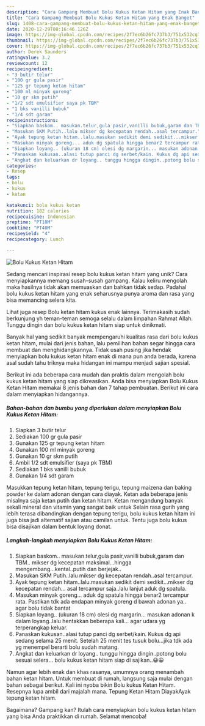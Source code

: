 ```yaml
---
description: "Cara Gampang Membuat Bolu Kukus Ketan Hitam yang Enak Banget"
title: "Cara Gampang Membuat Bolu Kukus Ketan Hitam yang Enak Banget"
slug: 1408-cara-gampang-membuat-bolu-kukus-ketan-hitam-yang-enak-banget
date: 2020-12-29T00:16:46.126Z
image: https://img-global.cpcdn.com/recipes/2f7ec6b26fc737b3/751x532cq70/bolu-kukus-ketan-hitam-foto-resep-utama.jpg
thumbnail: https://img-global.cpcdn.com/recipes/2f7ec6b26fc737b3/751x532cq70/bolu-kukus-ketan-hitam-foto-resep-utama.jpg
cover: https://img-global.cpcdn.com/recipes/2f7ec6b26fc737b3/751x532cq70/bolu-kukus-ketan-hitam-foto-resep-utama.jpg
author: Derek Saunders
ratingvalue: 3.2
reviewcount: 12
recipeingredient:
- "3 butir telur"
- "100 gr gula pasir"
- "125 gr tepung ketan hitam"
- "100 ml minyak goreng"
- "10 gr skm putih"
- "1/2 sdt emulsifier saya pk TBM"
- "1 bks vanilli bubuk"
- "1/4 sdt garam"
recipeinstructions:
- "Siapkan baskom.. masukan.telur,gula pasir,vanilli bubuk,garam dan TBM.. mikser dg kecepatan maksimal...hingga mengembang...kental..putih dan berjejak.."
- "Masukan SKM Putih..lalu mikser dg kecepatan rendah..asal tercampur."
- "Ayak tepung ketan hitam..lalu.masukan sedikit demi sedikit...mikser dg kecepatan rendah... asal tercampur saja..lalu lanjut aduk dg spatula."
- "Masukan minyak goreng... aduk dg spatula hingga benar2 tercampur rata. Pastikan tdk ada endapan minyak goreng d bawah adonan ya.. agar bolu tidak bantat"
- "Siapkan loyang.. (ukuran 18 cm) olesi dg margarin... masukan adonan k dalam loyang..lalu hentakkan beberapa kali... agar udara yg terperangkap keluar."
- "Panaskan kukusan..alasi tutup panci dg serbet/kain. Kukus dg api sedang selama 25 menit. Setelah 25 menit tes tusuk bolu...jika tdk ada yg menempel berarti bolu sudah matang."
- "Angkat dan keluarkan dr loyang.. tunggu hingga dingin..potong bolu sesuai selera... bolu kukus ketan hitam siap di sajikan..😀😀"
categories:
- Resep
tags:
- bolu
- kukus
- ketan

katakunci: bolu kukus ketan 
nutrition: 182 calories
recipecuisine: Indonesian
preptime: "PT18M"
cooktime: "PT40M"
recipeyield: "4"
recipecategory: Lunch

---
```



![Bolu Kukus Ketan Hitam](https://img-global.cpcdn.com/recipes/2f7ec6b26fc737b3/751x532cq70/bolu-kukus-ketan-hitam-foto-resep-utama.jpg)

Sedang mencari inspirasi resep bolu kukus ketan hitam yang unik? Cara menyiapkannya memang susah-susah gampang. Kalau keliru mengolah maka hasilnya tidak akan memuaskan dan bahkan tidak sedap. Padahal bolu kukus ketan hitam yang enak seharusnya punya aroma dan rasa yang bisa memancing selera kita.

Lihat juga resep Bolu ketan hitam kukus enak lainnya. Terimakasih sudah berkunjung yh teman-teman semoga selalu dalam limpahan Rahmat Allah. Tunggu dingin dan bolu kukus ketan hitam siap untuk dinikmati.

Banyak hal yang sedikit banyak mempengaruhi kualitas rasa dari bolu kukus ketan hitam, mulai dari jenis bahan, lalu pemilihan bahan segar hingga cara membuat dan menghidangkannya. Tidak usah pusing jika hendak menyiapkan bolu kukus ketan hitam enak di mana pun anda berada, karena asal sudah tahu triknya maka hidangan ini mampu menjadi sajian spesial.


Berikut ini ada beberapa cara mudah dan praktis dalam mengolah bolu kukus ketan hitam yang siap dikreasikan. Anda bisa menyiapkan Bolu Kukus Ketan Hitam memakai 8 jenis bahan dan 7 tahap pembuatan. Berikut ini cara dalam menyiapkan hidangannya.

<!--inarticleads1-->

##### Bahan-bahan dan bumbu yang diperlukan dalam menyiapkan Bolu Kukus Ketan Hitam:

1. Siapkan 3 butir telur
1. Sediakan 100 gr gula pasir
1. Gunakan 125 gr tepung ketan hitam
1. Gunakan 100 ml minyak goreng
1. Gunakan 10 gr skm putih
1. Ambil 1/2 sdt emulsifier (saya pk TBM)
1. Sediakan 1 bks vanilli bubuk
1. Gunakan 1/4 sdt garam


Masukkan tepung ketan hitam, tepung terigu, tepung maizena dan baking powder ke dalam adonan dengan cara diayak. Ketan ada beberapa jenis misalnya saja ketan putih dan ketan hitam. Ketan mengandung banyak sekali mineral dan vitamin yang sangat baik untuk Selain rasa gurih yang lebih terasa dibandingkan dengan tepung terigu, bolu kukus ketan hitam ini juga bisa jadi alternatif sajian atau camilan untuk. Tentu juga bolu kukus bisa disajikan dalam bentuk loyang donat. 

<!--inarticleads2-->

##### Langkah-langkah menyiapkan Bolu Kukus Ketan Hitam:

1. Siapkan baskom.. masukan.telur,gula pasir,vanilli bubuk,garam dan TBM.. mikser dg kecepatan maksimal...hingga mengembang...kental..putih dan berjejak..
1. Masukan SKM Putih..lalu mikser dg kecepatan rendah..asal tercampur.
1. Ayak tepung ketan hitam..lalu.masukan sedikit demi sedikit...mikser dg kecepatan rendah... asal tercampur saja..lalu lanjut aduk dg spatula.
1. Masukan minyak goreng... aduk dg spatula hingga benar2 tercampur rata. Pastikan tdk ada endapan minyak goreng d bawah adonan ya.. agar bolu tidak bantat
1. Siapkan loyang.. (ukuran 18 cm) olesi dg margarin... masukan adonan k dalam loyang..lalu hentakkan beberapa kali... agar udara yg terperangkap keluar.
1. Panaskan kukusan..alasi tutup panci dg serbet/kain. Kukus dg api sedang selama 25 menit. Setelah 25 menit tes tusuk bolu...jika tdk ada yg menempel berarti bolu sudah matang.
1. Angkat dan keluarkan dr loyang.. tunggu hingga dingin..potong bolu sesuai selera... bolu kukus ketan hitam siap di sajikan..😀😀


Namun agar lebih enak dan khas rasanya, umumnya orang menambah bahan ketan hitam. Untuk membuat di rumah, langsung saja mulai dengan bahan sebagai berikut. Kali ini nyoba bikin Bolu kukus Ketan Hitam. Resepnya lupa ambil dari majalah mana. Tepung Ketan Hitam DiayakAyak tepung ketan hitam. 

Bagaimana? Gampang kan? Itulah cara menyiapkan bolu kukus ketan hitam yang bisa Anda praktikkan di rumah. Selamat mencoba!
